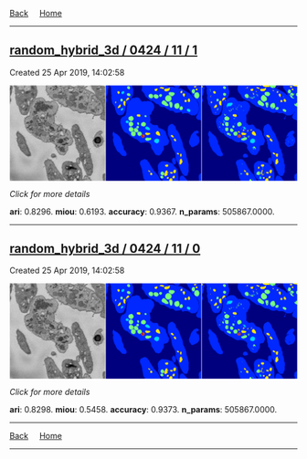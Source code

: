 
[Back](..)&nbsp;&nbsp;&nbsp;&nbsp;&nbsp;[Home](https://leapmanlab.github.io/snapshots)

---

<div class="summary"><a href="1"><h2>random_hybrid_3d / 0424 / 11 / 1</h2></a><p>Created 25 Apr 2019, 14:02:58
</p><a href="1"><img src="1/media/summary.png" align="center"></a><p>
<i>Click for more details</i>
</p></div>

**ari**: 0.8296. **miou**: 0.6193. **accuracy**: 0.9367. **n_params**: 505867.0000. 

---

<div class="summary"><a href="0"><h2>random_hybrid_3d / 0424 / 11 / 0</h2></a><p>Created 25 Apr 2019, 14:02:58
</p><a href="0"><img src="0/media/summary.png" align="center"></a><p>
<i>Click for more details</i>
</p></div>

**ari**: 0.8298. **miou**: 0.5458. **accuracy**: 0.9373. **n_params**: 505867.0000. 

---

[Back](..)&nbsp;&nbsp;&nbsp;&nbsp;&nbsp;[Home](https://leapmanlab.github.io/snapshots)

---